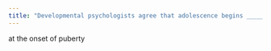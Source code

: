 ```yaml
---
title: "Developmental psychologists agree that adolescence begins ______."
---
```

at the onset of puberty

